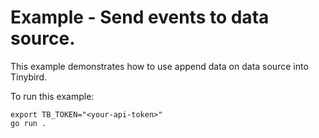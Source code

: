# Example - Send events to data source.

This example demonstrates how to use append data on data source into Tinybird.

To run this example:

```shell
export TB_TOKEN="<your-api-token>"
go run .
```
